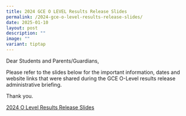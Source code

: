 ```yaml
---
title: 2024 GCE O LEVEL Results Release Slides
permalink: /2024-gce-o-level-results-release-slides/
date: 2025-01-10
layout: post
description: ""
image: ""
variant: tiptap
---
```

<p>Dear Students and Parents/Guardians,</p>
<p>Please refer to the slides below for the important information, dates
and website links that were shared during the GCE O-Level results release
administrative briefing.</p>
<p>Thank you.</p>
<p><a href="/files/2025/2024_O_Level_Results_Release__Admin_Briefing___School_Website.pdf" rel="noopener nofollow" target="_blank">2024 O Level Results Release Slides</a>
</p>